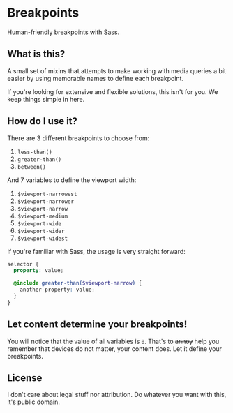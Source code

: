 # Breakpoints

Human-friendly breakpoints with Sass.

## What is this?

A small set of mixins that attempts to make working with media queries a bit
easier by using memorable names to define each breakpoint.

If you're looking for extensive and flexible solutions, this isn't for you.
We keep things simple in here.

## How do I use it?

There are 3 different breakpoints to choose from:

1. `less-than()`
2. `greater-than()`
3. `between()`

And 7 variables to define the viewport width:

1. `$viewport-narrowest`
2. `$viewport-narrower`
3. `$viewport-narrow`
4. `$viewport-medium`
5. `$viewport-wide`
6. `$viewport-wider`
7. `$viewport-widest`

If you're familiar with Sass, the usage is very straight forward:

```scss
selector {
  property: value;

  @include greater-than($viewport-narrow) {
    another-property: value;
  }
}
```

## Let content determine your breakpoints!

You will notice that the value of all variables is `0`. That's to ~~annoy~~
help you remember that devices do not matter, your content does. Let it define
your breakpoints.

## License

I don't care about legal stuff nor attribution. Do whatever you want with this,
it's public domain.